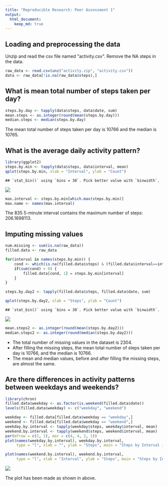 ```yaml
---
title: "Reproducible Research: Peer Assessment 1"
output: 
  html_document:
    keep_md: true
---
```



## Loading and preprocessing the data
Unzip and read the csv file named "activity.csv". 
Remove the NA steps in the data.

```r
raw_data <- read.csv(unz("activity.zip", "activity.csv"))
data <- raw_data[!is.na(raw_data$steps),]
```

## What is mean total number of steps taken per day?


```r
steps.by.day <- tapply(data$steps, data$date, sum)
mean.steps <- as.integer(round(mean(steps.by.day)))
median.steps <- median(steps.by.day)
```

The mean total number of steps taken per day is 10766 and the median is 10765.

## What is the average daily activity pattern?


```r
library(ggplot2)
steps.by.min <- tapply(data$steps, data$interval, mean)
qplot(steps.by.min, xlab = "Interval", ylab = "Count")
```

```
## `stat_bin()` using `bins = 30`. Pick better value with `binwidth`.
```

![](PA1_template_files/figure-html/pattern-1.png)<!-- -->

```r
max.interval <- steps.by.min[which.max(steps.by.min)]
max.name <- names(max.interval)
```

The 835 5-minute interval contains the maximum number of steps: 206.1698113.

## Imputing missing values

```r
num.missing <- sum(is.na(raw_data))
filled.data <- raw_data

for(interval in names(steps.by.min)) {
    cond <- which(is.na(filled.data$steps) & (filled.data$interval==interval))
    if(sum(cond) > 0) {
        filled.data[cond, 1] = steps.by.min[interval]
    }
}

steps.by.day2 <- tapply(filled.data$steps, filled.data$date, sum)

qplot(steps.by.day2, xlab = "Steps", ylab = "Count")
```

```
## `stat_bin()` using `bins = 30`. Pick better value with `binwidth`.
```

![](PA1_template_files/figure-html/missing-1.png)<!-- -->

```r
mean.steps2 <- as.integer(round(mean(steps.by.day2)))
median.steps2 <- as.integer(round(median(steps.by.day2)))
```


- The total number of missing values in the dataset is 2304.
- After filling the missing steps, the mean total number of steps taken per day is 10766, 
and the median is 10766.
- The mean and median values, before and after filling the missing steps, are almost the same.

## Are there differences in activity patterns between weekdays and weekends?


```r
library(chron)
filled.data$weekday <- as.factor(is.weekend(filled.data$date))
levels(filled.data$weekday) <- c("weekday", "weekend") 

weekday <- filled.data[filled.data$weekday == "weekday",]
weekend <- filled.data[filled.data$weekday == "weekend",]
weekday.by.interval <- tapply(weekday$steps, weekday$interval, mean)
weekend.by.interval <- tapply(weekend$steps, weekend$interval, mean)
par(mfrow = c(2, 1), mar = c(4, 4, 2, 1))
plot(names(weekday.by.interval), weekday.by.interval, 
     type = "l", xlab = "", ylab = "Steps", main = "Steps by Interval in Weekday")

plot(names(weekend.by.interval), weekend.by.interval, 
     type = "l", xlab = "Interval", ylab = "Steps", main = "Steps by Interval in Weekend")
```

![](PA1_template_files/figure-html/differences-1.png)<!-- -->

The plot has been made as shown in above.
